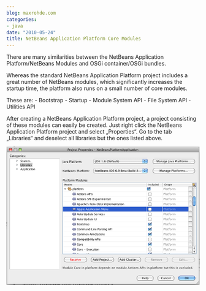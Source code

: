 ```yaml
---
blog: maxrohde.com
categories:
- java
date: "2010-05-24"
title: NetBeans Application Platform Core Modules
---
```


There are many similarities between the NetBeans Application Platform/NetBeans Modules and OSGi container/OSGi bundles.

Whereas the standard NetBeans Application Platform project includes a great number of NetBeans modules, which significantly increases the startup time, the platform also runs on a small number of core modules.

These are: - Bootstrap - Startup - Module System API - File System API - Utilities API

After creating a NetBeans Application Platform project, a project consisting of these modules can easily be created. Just right click the NetBeans Application Platform project and select „Properties“. Go to the tab „Libraries“ and deselect all libraries but the ones listed above.

![bildschirmfoto2010-05-20um23-12-08.png](images/bildschirmfoto2010-05-20um23-12-08.png)
